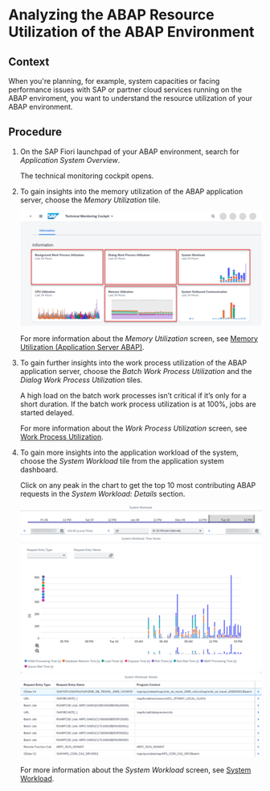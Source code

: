 <!-- loioc54ec5e640b44651828300e44b110b1c -->

# Analyzing the ABAP Resource Utilization of the ABAP Environment



<a name="loioc54ec5e640b44651828300e44b110b1c__context_e3p_pg5_3pb"/>

## Context

When you're planning, for example, system capacities or facing performance issues with SAP or partner cloud services running on the ABAP enviroment, you want to understand the resource utilization of your ABAP environment.



<a name="loioc54ec5e640b44651828300e44b110b1c__steps_f3p_pg5_3pb"/>

## Procedure

1.  On the SAP Fiori launchpad of your ABAP environment, search for *Application System Overview*.

    The technical monitoring cockpit opens.

2.  To gain insights into the memory utilization of the ABAP application server, choose the *Memory Utilization* tile.

     ![](images/SUI_ABAP_Resource_Utilization_-_2_24cd587.png) 

    For more information about the *Memory Utilization* screen, see [Memory Utilization \(Application Server ABAP\)](https://help.sap.com/viewer/tmc_cloud/d4d31df7fa044d6ebe0a47ee449cbacb.html).

3.  To gain further insights into the work process utilization of the ABAP application server, choose the *Batch Work Process Utilization* and the *Dialog Work Process Utilization* tiles.

    A high load on the batch work processes isn’t critical if it’s only for a short duration. If the batch work process utilization is at 100%, jobs are started delayed.

    For more information about the *Work Process Utilization* screen, see [Work Process Utilization](https://help.sap.com/viewer/tmc_cloud/14104d33a68d44e3848780368b76db8a.html).

4.  To gain more insights into the application workload of the system, choose the *System Workload* tile from the application system dashboard.

    Click on any peak in the chart to get the top 10 most contributing ABAP requests in the *System Workload: Details* section.

     ![](images/SUI_ABAP_Resource_Utilization_-_3_d026d7b.png) 

    For more information about the *System Workload* screen, see [System Workload](https://help.sap.com/viewer/tmc_cloud/178c9777ad174bf5a2710312f009745a.html).


